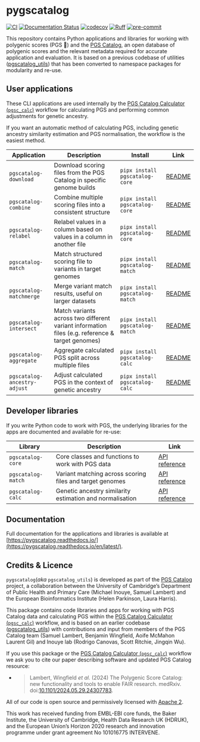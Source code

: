 # pygscatalog

[![CI](https://github.com/PGScatalog/pygscatalog/actions/workflows/pytest.yaml/badge.svg)](https://github.com/PGScatalog/pygscatalog/actions/workflows/pytest.yaml)
[![Documentation Status](https://readthedocs.org/projects/pygscatalog/badge/?version=latest)](https://pygscatalog.readthedocs.io/en/latest/?badge=latest)
[![codecov](https://codecov.io/github/PGScatalog/pygscatalog/graph/badge.svg?token=EEAU59C8IK)](https://codecov.io/github/PGScatalog/pygscatalog)
[![Ruff](https://img.shields.io/endpoint?url=https://raw.githubusercontent.com/astral-sh/ruff/main/assets/badge/v2.json)](https://github.com/astral-sh/ruff)
[![pre-commit](https://img.shields.io/badge/pre--commit-enabled-brightgreen?logo=pre-commit&logoColor=white)](https://github.com/pre-commit/pre-commit)

This repository contains Python applications and libraries for working with polygenic scores (PGS :dna:) and the 
[PGS Catalog](https://www.pgscatalog.org/), an open database of polygenic scores and the relevant metadata required for 
accurate application and evaluation. It is based on a previous codebase of utilities ([pgscatalog_utils](https://github.com/PGScatalog/pgscatalog_utils)) 
that has been converted to namespace packages for modularity and re-use.

## User applications 

These CLI applications are used internally by the [PGS Catalog Calculator (`pgsc_calc`)](https://github.com/PGScatalog/pgsc_calc) 
workflow for calculating PGS and performing common adjustments for genetic ancestry. 

If you want an automatic method of calculating PGS, including genetic ancestry similarity estimation and PGS normalisation, 
the workflow is the easiest method.


| Application                  | Description                                                            | Install                         | Link                                 |
|------------------------------|------------------------------------------------------------------------|---------------------------------|--------------------------------------|
| `pgscatalog-download`        | Download scoring files from the PGS Catalog in specific genome builds  | `pipx install pgscatalog-core`  | [README](https://pygscatalog.readthedocs.io/en/latest/how-to/guides/download.html)  |
| `pgscatalog-combine`         | Combine multiple scoring files into a consistent structure             | `pipx install pgscatalog-core`  | [README](https://pygscatalog.readthedocs.io/en/latest/how-to/guides/combine.html)  |
| `pgscatalog-relabel`         | Relabel values in a column based on values in a column in another file | `pipx install pgscatalog-core`  | [README](pgscatalog.core/README.md)  |
| `pgscatalog-match`           | Match structured scoring file to variants in target genomes            | `pipx install pgscatalog-match` | [README](https://pygscatalog.readthedocs.io/en/latest/how-to/guides/match.html) |
| `pgscatalog-matchmerge`      | Merge variant match results, useful on larger datasets                 | `pipx install pgscatalog-match` | [README](https://pygscatalog.readthedocs.io/en/latest/how-to/guides/match.html) |
| `pgscatalog-intersect`       | Match variants across two different variant information files (e.g. reference & target genomes) | `pipx install pgscatalog-match` | [README](https://pygscatalog.readthedocs.io/en/latest/how-to/guides/intersect.html) |
| `pgscatalog-aggregate`       | Aggregate calculated PGS split across multiple files                   | `pipx install pgscatalog-calc`  | [README](https://pygscatalog.readthedocs.io/en/latest/how-to/guides/aggregate.html)  |
| `pgscatalog-ancestry-adjust` | Adjust calculated PGS in the context of genetic ancestry               | `pipx install pgscatalog-calc`  | [README](https://pygscatalog.readthedocs.io/en/latest/how-to/guides/ancestry.html)  |


## Developer libraries

If you write Python code to work with PGS, the underlying libraries for the apps are documented and available for re-use:

| Library            | Description                                              | Link                                                                                              |
|--------------------|----------------------------------------------------------|---------------------------------------------------------------------------------------------------|
| `pgscatalog-core`  | Core classes and functions to work with PGS data         | [API reference](https://pygscatalog.readthedocs.io/en/latest/autoapi/pgscatalog/core/index.html)  |
| `pgscatalog-match` | Variant matching across scoring files and target genomes | [API reference](https://pygscatalog.readthedocs.io/en/latest/autoapi/pgscatalog/match/index.html) |
| `pgscatalog-calc`  | Genetic ancestry similarity estimation and normalisation | [API reference](https://pygscatalog.readthedocs.io/en/latest/autoapi/pgscatalog/calc/index.html)  |

## Documentation

Full documentation for the applications and libraries is available at [https://pygscatalog.readthedocs.io/](https://pygscatalog.readthedocs.io/en/latest/).

## Credits & Licence

`pygscatalog`(_aka_ `pgscatalog_utils`) is developed as part of the [PGS Catalog](https://www.pgscatalog.org/) project, a
collaboration between the University of Cambridge’s Department of Public Health and Primary Care (Michael Inouye, 
Samuel Lambert) and the European Bioinformatics Institute (Helen Parkinson, Laura Harris).

This package contains code libraries and apps for working with PGS Catalog data and calculating PGS within the 
[PGS Catalog Calculator (`pgsc_calc`)](https://github.com/PGScatalog/pgsc_calc) workflow, and is based on an earlier 
codebase ([pgscatalog_utils](https://github.com/PGScatalog/pgscatalog_utils)) with contributions and input from members 
of the PGS Catalog team (Samuel Lambert, Benjamin Wingfield, Aoife McMahon Laurent Gil) and Inouye lab 
(Rodrigo Canovas, Scott Ritchie, Jingqin Wu).

If you use this package or the [PGS Catalog Calculator (`pgsc_calc`)](https://github.com/PGScatalog/pgsc_calc) workflow we ask 
you to cite our paper describing software and updated PGS Catalog resource:

- >Lambert, Wingfield _et al._ (2024) The Polygenic Score Catalog: new functionality
  and tools to enable FAIR research.  medRxiv.
  doi:[10.1101/2024.05.29.24307783](https://doi.org/10.1101/2024.05.29.24307783).

All of our code is open source and permissively licensed with [Apache 2](LICENSE).

This work has received funding from EMBL-EBI core funds, the Baker Institute, the University of Cambridge, 
Health Data Research UK (HDRUK), and the European  Union’s Horizon 2020 research and innovation programme under grant 
agreement No 101016775 INTERVENE.
